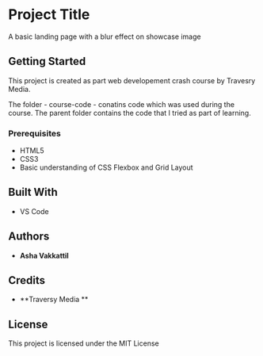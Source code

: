 # Project Title

A basic landing page with a blur effect on showcase image

## Getting Started

This project is created as part web developement crash course by Travesry Media.

The folder - course-code - conatins code which was used during the course.
The parent folder contains the code that I tried as part of learning.

### Prerequisites

* HTML5
* CSS3
* Basic understanding of CSS Flexbox and Grid Layout

## Built With

* VS Code

## Authors

* **Asha Vakkattil** 

## Credits

* **Traversy Media ** 

## License

This project is licensed under the MIT License 

